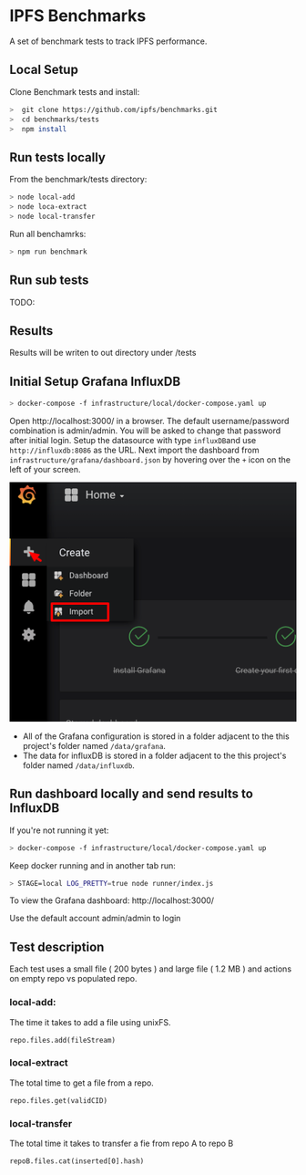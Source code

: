# IPFS Benchmarks

A set of benchmark tests to track IPFS performance.

## Local Setup

Clone Benchmark tests and install:

```bash
>  git clone https://github.com/ipfs/benchmarks.git
>  cd benchmarks/tests
>  npm install
```

## Run tests locally

From the benchmark/tests directory:
```bash
> node local-add
> node loca-extract
> node local-transfer
```

Run all benchamrks:
```bash
> npm run benchmark
```

## Run sub tests
TODO:

##  Results

Results will be writen to out directory under /tests

## Initial Setup Grafana InfluxDB
```bash
> docker-compose -f infrastructure/local/docker-compose.yaml up
```
Open http://localhost:3000/ in a browser. The default username/password combination is admin/admin. You will be asked to change that password after initial login. Setup the datasource with type `influxDB`and use `http://influxdb:8086` as the URL. Next import the dashboard from `infrastructure/grafana/dashboard.json` by hovering over the `+` icon on the left of your screen.

![Grafana import dashboard](./docs/images/import-hover.png)

* All of the Grafana configuration is stored in a folder adjacent to the this project's folder named `/data/grafana`.
* The data for influxDB is stored in a folder adjacent to the this project's folder named `/data/influxdb`.

## Run dashboard locally and send results to InfluxDB

If you're not running it yet:
```bash
> docker-compose -f infrastructure/local/docker-compose.yaml up
```

Keep docker running and in another tab run:
```bash
> STAGE=local LOG_PRETTY=true node runner/index.js
```

To view the Grafana dashboard: http://localhost:3000/

Use the default account admin/admin to login

## Test description

Each test uses a small file ( 200 bytes ) and large file ( 1.2 MB ) and actions on empty repo vs populated repo.

### local-add:
The time it takes to add a file using unixFS.
```
repo.files.add(fileStream)
```
### local-extract
The total time to get a file from a repo.
```
repo.files.get(validCID)
```
### local-transfer
The total time it takes to transfer a fie from repo A to repo B
```
repoB.files.cat(inserted[0].hash)
```
